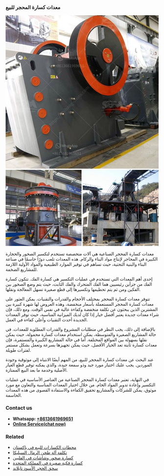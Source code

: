<h3>معدات كسارة المحجر للبيع</h3><img src='1701854268.jpg' alt=''><p>معدات كسارة المحجر الصناعية هي آلات متخصصة تستخدم لتكسير الصخور والحجارة الكبيرة في المحاجر لإنتاج مواد البناء والركام. هذه المعدات تلعب دورًا حاسمًا في صناعة البناء والبنية التحتية، حيث تساهم في توفير الموارد الطبيعية والمواد الأولية اللازمة للمشاريع الضخمة.</p><p>إحدى أهم المعدات التي تستخدم في عمليات التكسير هي كسارة الفك. تتكون كسارة الفك من جزأين رئيسيين هما الفك المتحرك والفك الثابت، حيث يتم وضع الصخور بين الفكين ومن ثم يتم تحطيمها وتكسيرها إلى قطع صغيرة تسهل المعالجة ونقلها.</p><p>تتوفر معدات كسارة المحجر بمختلف الأحجام والقدرات والتقنيات. يمكن العثور على معدات كسارة المحجر المستعملة بأسعار منخفضة، وهذه العروض لها شهرة كبيرة بين المشترين الذين يبحثون عن تكلفة منخفضة وكفاءة عالية في نفس الوقت. ومع ذلك، فإن شراء معدات جديدة يعتبر أفضل خيار إذا كان لديك الميزانية المناسبة، حيث توفر المعدات الجديدة أحدث التقنيات وأعلى كفاءة في العمل.</p><p>بالإضافة إلى ذلك، يجب النظر في متطلبات المشروع والقدرات المطلوبة للمعدات. في حالة المشاريع الصغيرة والمتوسطة، يمكن استخدام معدات كسارة محمولة، حيث يمكن نقلها بسهولة بين المواقع المختلفة. أما في حالة المشاريع الكبيرة والمستمرة، فإن معدات كسارة ثابتة تعد الخيار الأفضل، حيث يمكن تجهيزها بسرعة وتعمل بشكل مستمر لفترات طويلة.</p><p>عند البحث عن معدات كسارة المحجر للبيع، من المهم أيضًا الانتباه إلى موثوقية وجودة الموردين. يجب عليك اختيار مورد جيد وذو سمعة جيدة، والذي يمكنه توفير قطع الغيار الأصلية وخدمة ما بعد البيع الممتازة.</p><p>في النهاية، تعتبر معدات كسارة المحجر الصناعية من العناصر الأساسية في عمليات التكسير وإعادة تدوير المواد الخام. من خلال اختيار المعدات المناسبة والتعاون مع مورد موثوق، يمكن للشركات والمشاريع تحقيق الكفاءة والاستفادة القصوى من هذه المعدات الحاسمة.</p><h3>Contact us</h3><ul><li><strong>Whatsapp:&nbsp;<a href="https://wa.me/8613661969651">+8613661969651</a></strong></li><li><a href="https://swt.shibang-china.com/?git&amp;zhl&amp;معدات كسارة المحجر للبيع"><strong>Online Service(chat now)</strong></a></li></ul><h3>Related</h3><ul><li><a href='محطات الكسارات للبيع في باكستان.md'>محطات الكسارات للبيع في باكستان</a></li><li><a href='تكلفة آلة طحن الرمال السيليكا.md'>تكلفة آلة طحن الرمال السيليكا</a></li><li><a href='كسارة صخور وشاشات في الفلبين.md'>كسارة صخور وشاشات في الفلبين</a></li><li><a href='كسارة فكية صغيرة في المملكة المتحدة.md'>كسارة فكية صغيرة في المملكة المتحدة</a></li><li><a href='سحق الحجر الأسود تايلاند.md'>سحق الحجر الأسود تايلاند</a></li></ul>